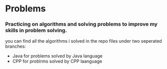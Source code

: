 # Problems

### Practicing on algorithms and solving problems to improve my skills in problem solving.

 you can find all the algorithms i solved in the repo files under two seperated branches:

* Java for problems solved by Java language
* CPP for problrms solved by CPP laanguage
